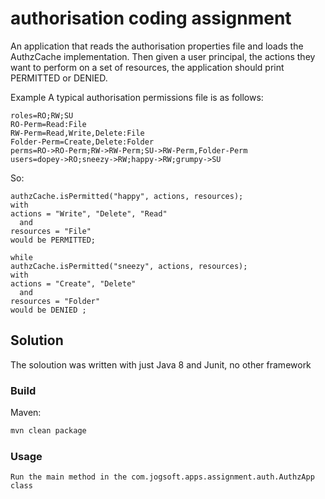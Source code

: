 # authorisation coding assignment
An application that reads the authorisation properties file and loads the AuthzCache implementation. Then given a user principal, the actions they want to perform on a set of resources, the application should print PERMITTED or DENIED.

Example
A typical authorisation permissions file is as follows:
```
roles=RO;RW;SU
RO-Perm=Read:File
RW-Perm=Read,Write,Delete:File
Folder-Perm=Create,Delete:Folder
perms=RO->RO-Perm;RW->RW-Perm;SU->RW-Perm,Folder-Perm
users=dopey->RO;sneezy->RW;happy->RW;grumpy->SU

```

So: 
```
authzCache.isPermitted("happy", actions, resources);
with 
actions = "Write", "Delete", "Read"
  and
resources = "File"
would be PERMITTED;

while
authzCache.isPermitted("sneezy", actions, resources);
with 
actions = "Create", "Delete"
  and
resources = "Folder"
would be DENIED ;  
``` 

## Solution

The soloution was written with just Java 8 and Junit, no other framework

### Build

Maven:

```sh
mvn clean package 
```

### Usage
```
Run the main method in the com.jogsoft.apps.assignment.auth.AuthzApp class 
```
